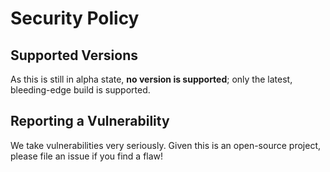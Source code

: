 # Security Policy

## Supported Versions

As this is still in alpha state, **no version is supported**; only the latest, bleeding-edge build is supported.

## Reporting a Vulnerability

We take vulnerabilities very seriously. Given this is an open-source project, please file an issue if you find a flaw!
